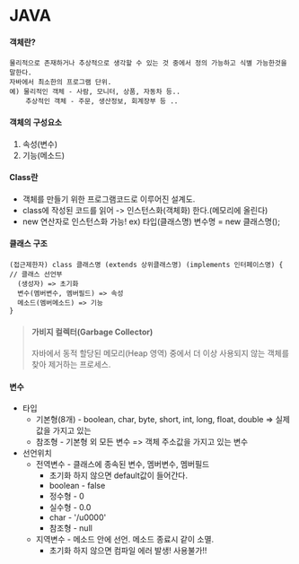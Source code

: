 # JAVA

#### 객체란?
    물리적으로 존재하거나 추상적으로 생각할 수 있는 것 중에서 정의 가능하고 식별 가능한것을 말한다.  
    자바에서 최소한의 프로그램 단위.  
    예) 물리적인 객체 - 사람, 모니터, 상품, 자동차 등..  
        추상적인 객체 - 주문, 생산정보, 회계장부 등 ..  
      
#### 객체의 구성요소
1) 속성(변수)
2) 기능(메소드)

#### Class란
  - 객체를 만들기 위한 프로그램코드로 이루어진 설계도.  
  - class에 작성된 코드를 읽어 -> 인스턴스화(객체화) 한다.(메모리에 올린다)  
  - new 연산자로 인스턴스화 가능! ex) 타입(클래스명) 변수명 = new 클래스명();  

#### 클래스 구조
```
(접근제한자) class 클래스명 (extends 상위클래스명) (implements 인터페이스명) { // 클래스 선언부  
  (생성자) => 초기화  
  변수(멤버변수, 멤버필드) => 속성  
  메소드(멤버메소드) => 기능  
}
```
> #### 가비지 컬렉터(Garbage Collector)
> 자바에서 동적 할당된 메모리(Heap 영역) 중에서 더 이상 사용되지 않는 객체를 찾아 제거하는 프로세스.

#### 변수
- 타입
  - 기본형(8개) - boolean, char, byte, short, int, long, float, double => 실제 값을 가지고 있는
  - 참조형 - 기본형 외 모든 변수 => 객체 주소값을 가지고 있는 변수
- 선언위치
  - 전역변수 - 클래스에 종속된 변수, 멤버변수, 멤버필드
    - 초기화 하지 않으면 default값이 들어간다.
    - boolean - false
    - 정수형 - 0
    - 실수형 - 0.0
    - char - '/u0000'
    - 참조형 - null
  - 지역변수 - 메소드 안에 선언. 메소드 종료시 같이 소멸.
    - 초기화 하지 않으면 컴파일 에러 발생! 사용불가!!
